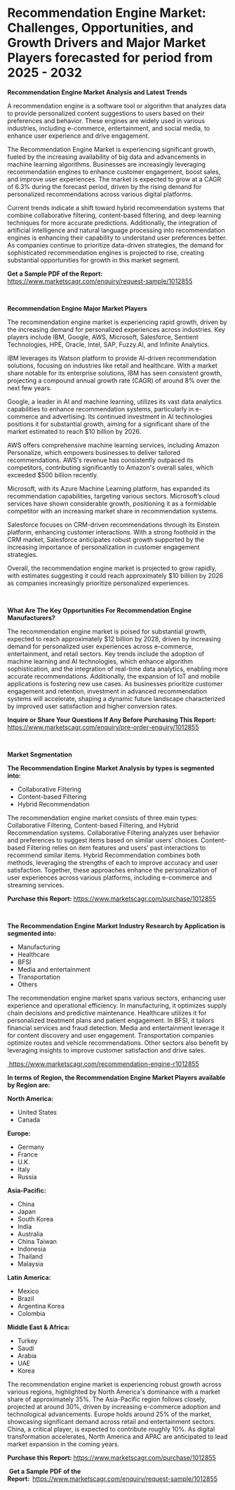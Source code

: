 <p><h1>Recommendation Engine Market: Challenges, Opportunities, and Growth Drivers and Major Market Players forecasted for period from 2025 - 2032</h1></p><p><strong>Recommendation Engine Market Analysis and Latest Trends</strong></p>
<p><p>A recommendation engine is a software tool or algorithm that analyzes data to provide personalized content suggestions to users based on their preferences and behavior. These engines are widely used in various industries, including e-commerce, entertainment, and social media, to enhance user experience and drive engagement.</p><p>The Recommendation Engine Market is experiencing significant growth, fueled by the increasing availability of big data and advancements in machine learning algorithms. Businesses are increasingly leveraging recommendation engines to enhance customer engagement, boost sales, and improve user experiences. The market is expected to grow at a CAGR of 6.3% during the forecast period, driven by the rising demand for personalized recommendations across various digital platforms.</p><p>Current trends indicate a shift toward hybrid recommendation systems that combine collaborative filtering, content-based filtering, and deep learning techniques for more accurate predictions. Additionally, the integration of artificial intelligence and natural language processing into recommendation engines is enhancing their capability to understand user preferences better. As companies continue to prioritize data-driven strategies, the demand for sophisticated recommendation engines is projected to rise, creating substantial opportunities for growth in this market segment.</p></p>
<p><strong>Get a Sample PDF of the Report:&nbsp;</strong> <a href="https://www.marketscagr.com/enquiry/request-sample/1012855?utm_campaign=3087&utm_medium=2&utm_source=Github&utm_content=ia&utm_term=17042025&utm_id=recommendation-engine">https://www.marketscagr.com/enquiry/request-sample/1012855</a></p>
<p>&nbsp;</p>
<p><strong>Recommendation Engine Major Market Players</strong></p>
<p><p>The recommendation engine market is experiencing rapid growth, driven by the increasing demand for personalized experiences across industries. Key players include IBM, Google, AWS, Microsoft, Salesforce, Sentient Technologies, HPE, Oracle, Intel, SAP, Fuzzy.AI, and Infinite Analytics.</p><p>IBM leverages its Watson platform to provide AI-driven recommendation solutions, focusing on industries like retail and healthcare. With a market share notable for its enterprise solutions, IBM has seen consistent growth, projecting a compound annual growth rate (CAGR) of around 8% over the next few years.</p><p>Google, a leader in AI and machine learning, utilizes its vast data analytics capabilities to enhance recommendation systems, particularly in e-commerce and advertising. Its continued investment in AI technologies positions it for substantial growth, aiming for a significant share of the market estimated to reach $10 billion by 2026.</p><p>AWS offers comprehensive machine learning services, including Amazon Personalize, which empowers businesses to deliver tailored recommendations. AWS's revenue has consistently outpaced its competitors, contributing significantly to Amazon's overall sales, which exceeded $500 billion recently.</p><p>Microsoft, with its Azure Machine Learning platform, has expanded its recommendation capabilities, targeting various sectors. Microsoft’s cloud services have shown considerable growth, positioning it as a formidable competitor with an increasing market share in recommendation systems.</p><p>Salesforce focuses on CRM-driven recommendations through its Einstein platform, enhancing customer interactions. With a strong foothold in the CRM market, Salesforce anticipates robust growth supported by the increasing importance of personalization in customer engagement strategies.</p><p>Overall, the recommendation engine market is projected to grow rapidly, with estimates suggesting it could reach approximately $10 billion by 2026 as companies increasingly prioritize personalized experiences.</p></p>
<p>&nbsp;</p>
<p><strong>What Are The Key Opportunities For Recommendation Engine Manufacturers?</strong></p>
<p><p>The recommendation engine market is poised for substantial growth, expected to reach approximately $12 billion by 2028, driven by increasing demand for personalized user experiences across e-commerce, entertainment, and retail sectors. Key trends include the adoption of machine learning and AI technologies, which enhance algorithm sophistication, and the integration of real-time data analytics, enabling more accurate recommendations. Additionally, the expansion of IoT and mobile applications is fostering new use cases. As businesses prioritize customer engagement and retention, investment in advanced recommendation systems will accelerate, shaping a dynamic future landscape characterized by improved user satisfaction and higher conversion rates.</p></p>
<p><strong>Inquire or Share Your Questions If Any Before Purchasing This Report:</strong> <a href="https://www.marketscagr.com/enquiry/pre-order-enquiry/1012855?utm_campaign=3087&utm_medium=2&utm_source=Github&utm_content=ia&utm_term=17042025&utm_id=recommendation-engine">https://www.marketscagr.com/enquiry/pre-order-enquiry/1012855</a></p>
<p>&nbsp;</p>
<p><strong>Market Segmentation</strong></p>
<p><strong>The Recommendation Engine Market Analysis by types is segmented into:</strong></p>
<p><ul><li>Collaborative Filtering</li><li>Content-based Filtering</li><li>Hybrid Recommendation</li></ul></p>
<p><p>The recommendation engine market consists of three main types: Collaborative Filtering, Content-based Filtering, and Hybrid Recommendation systems. Collaborative Filtering analyzes user behavior and preferences to suggest items based on similar users’ choices. Content-based Filtering relies on item features and users’ past interactions to recommend similar items. Hybrid Recommendation combines both methods, leveraging the strengths of each to improve accuracy and user satisfaction. Together, these approaches enhance the personalization of user experiences across various platforms, including e-commerce and streaming services.</p></p>
<p><strong>Purchase this Report:&nbsp;</strong><a href="https://www.marketscagr.com/purchase/1012855?utm_campaign=3087&utm_medium=2&utm_source=Github&utm_content=ia&utm_term=17042025&utm_id=recommendation-engine">https://www.marketscagr.com/purchase/1012855</a></p>
<p>&nbsp;</p>
<p><strong>The Recommendation Engine Market Industry Research by Application is segmented into:</strong></p>
<p><ul><li>Manufacturing</li><li>Healthcare</li><li>BFSI</li><li>Media and entertainment</li><li>Transportation</li><li>Others</li></ul></p>
<p><p>The recommendation engine market spans various sectors, enhancing user experience and operational efficiency. In manufacturing, it optimizes supply chain decisions and predictive maintenance. Healthcare utilizes it for personalized treatment plans and patient engagement. In BFSI, it tailors financial services and fraud detection. Media and entertainment leverage it for content discovery and user engagement. Transportation companies optimize routes and vehicle recommendations. Other sectors also benefit by leveraging insights to improve customer satisfaction and drive sales.</p></p>
<p><a href="https://www.marketscagr.com/recommendation-engine-r1012855?utm_campaign=3087&utm_medium=2&utm_source=Github&utm_content=ia&utm_term=17042025&utm_id=recommendation-engine">&nbsp;https://www.marketscagr.com/recommendation-engine-r1012855</a></p>
<p><strong>In terms of Region, the Recommendation Engine Market Players available by Region are:</strong></p>
<p>
    <p> <strong> North America: </strong>
        <ul>
            <li>United States</li>
            <li>Canada</li>
        </ul>
        </p> 
    <p> <strong> Europe: </strong>
        <ul>
            <li>Germany</li>
            <li>France</li>
            <li>U.K.</li>
            <li>Italy</li>
            <li>Russia</li>
        </ul>
        </p> 
    <p> <strong> Asia-Pacific: </strong>
        <ul>
            <li>China</li>
            <li>Japan</li>
            <li>South Korea</li>
            <li>India</li>
            <li>Australia</li>
            <li>China Taiwan</li>
            <li>Indonesia</li>
            <li>Thailand</li>
            <li>Malaysia</li>
        </ul>
        </p> 
    <p> <strong> Latin America: </strong>
        <ul>
            <li>Mexico</li>
            <li>Brazil</li>
            <li>Argentina Korea</li>
            <li>Colombia</li>
        </ul>
        </p> 
    <p> <strong> Middle East & Africa: </strong>
        <ul>
            <li>Turkey</li>
            <li>Saudi</li>
            <li>Arabia</li>
            <li>UAE</li>
            <li>Korea</li>
        </ul>
    </p>
    </p>
<p><p>The recommendation engine market is experiencing robust growth across various regions, highlighted by North America's dominance with a market share of approximately 35%. The Asia-Pacific region follows closely, projected at around 30%, driven by increasing e-commerce adoption and technological advancements. Europe holds around 25% of the market, showcasing significant demand across retail and entertainment sectors. China, a critical player, is expected to contribute roughly 10%. As digital transformation accelerates, North America and APAC are anticipated to lead market expansion in the coming years.</p></p>
<p><strong>Purchase this Report: </strong><a href="https://www.marketscagr.com/purchase/1012855?utm_campaign=3087&utm_medium=2&utm_source=Github&utm_content=ia&utm_term=17042025&utm_id=recommendation-engine">https://www.marketscagr.com/purchase/1012855</a></p>
<p>&nbsp;<strong>Get a Sample PDF of the Report:&nbsp;&nbsp;</strong><a href="https://www.marketscagr.com/enquiry/request-sample/1012855?utm_campaign=3087&utm_medium=2&utm_source=Github&utm_content=ia&utm_term=17042025&utm_id=recommendation-engine">https://www.marketscagr.com/enquiry/request-sample/1012855</a></p>
<p><strong></strong></p>
<p><p></p><p></p><p></p></p>